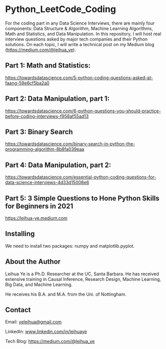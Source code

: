 # Python_LeetCode_Coding

For the coding part in any Data Science Interviews, there are mainly four components: Data Structure & Algorithm, Machine Learning Algorithms, Math and Statistics, and Data Manipulation. In this repository, I will host real interview questions asked by major tech companies and their Python solutions. On each topic, I will write a technical post on my Medium blog (https://medium.com/@leihua_ye). 

## Part 1: Math and Statistics: 
https://towardsdatascience.com/5-python-coding-questions-asked-at-faang-59e6cf5ba2a0

## Part 2: Data Manipulation, part 1:
https://towardsdatascience.com/6-python-questions-you-should-practice-before-coding-interviews-f958af55ad13

## Part 3: Binary Search
https://towardsdatascience.com/binary-search-in-python-the-programming-algorithm-8b8fa039eaa

## Part 4: Data Manipulation, part 2:
https://towardsdatascience.com/essential-python-coding-questions-for-data-science-interviews-4d33d15008e6

## Part 5: 3 Simple Questions to Hone Python Skills for Beginners in 2021
https://leihua-ye.medium.com

## Installing
We need to install two packages: numpy and matplotlib.pyplot. 

## About the Author

Leihua Ye is a Ph.D. Researcher at the UC, Santa Barbara. He has received extensive training in Causal Inference, Research Design, Machine Learning, Big Data, and Machine Learning. 

He receives his B.A. and M.A. from the Uni. of Nottingham. 

## Contact

Email: yeleihua@gmail.com

LinkedIn: www.linkedin.com/in/leihuaye

Tech Blog: https://medium.com/@leihua_ye
